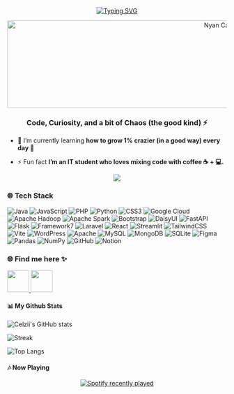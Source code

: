 <!-- ## Hi! Welcome Babe👋 -->


<div align="center">

  [![Typing SVG](https://readme-typing-svg.herokuapp.com?font=Fira+Code&size=40&pause=1000&color=9B59B6&center=true&vCenter=true&width=500&lines=Hi!+I'm+Celzi+💜)](https://git.io/typing-svg)
</div>

<p align="center">
  <img src="img/nyan cat banner.gif" alt="Nyan Cat Banner" width="1000" height="200"/>
</p>

<h3 align="center">Code, Curiosity, and a bit of Chaos (the good kind) ⚡</h3>

- 🌱 I’m currently learning **how to grow 1% crazier (in a good way) every day 🚀**

- ⚡ Fun fact **I’m an IT student who loves mixing code with coffee ☕ + 💻.**

<div align="center">
  <img src="https://visitor-badge.laobi.icu/badge?page_id=maurodesouz.maurodesouz&left_color=rebeccapurple&right_color=violet"  />
</div>

### 🌐 Tech Stack
![Java](https://img.shields.io/badge/java-%23ED8B00.svg?style=flat&logo=openjdk&logoColor=white) ![JavaScript](https://img.shields.io/badge/javascript-%23323330.svg?style=flat&logo=javascript&logoColor=%23F7DF1E) ![PHP](https://img.shields.io/badge/php-%23777BB4.svg?style=flat&logo=php&logoColor=white) ![Python](https://img.shields.io/badge/python-3670A0?style=flat&logo=python&logoColor=ffdd54) ![CSS3](https://img.shields.io/badge/css3-%231572B6.svg?style=flat&logo=css3&logoColor=white) ![Google Cloud](https://img.shields.io/badge/GoogleCloud-%234285F4.svg?style=flat&logo=google-cloud&logoColor=white) ![Apache Hadoop](https://img.shields.io/badge/Apache%20Hadoop-66CCFF?style=flat&logo=apachehadoop&logoColor=black) ![Apache Spark](https://img.shields.io/badge/Apache%20Spark-FDEE21?style=flat&logo=apachespark&logoColor=black) ![Bootstrap](https://img.shields.io/badge/bootstrap-%238511FA.svg?style=flat&logo=bootstrap&logoColor=white) ![DaisyUI](https://img.shields.io/badge/daisyui-5A0EF8?style=flat&logo=daisyui&logoColor=white) ![FastAPI](https://img.shields.io/badge/FastAPI-005571?style=flat&logo=fastapi) ![Flask](https://img.shields.io/badge/flask-%23000.svg?style=flat&logo=flask&logoColor=white) ![Framework7](https://img.shields.io/badge/framework7-%23EE350F.svg?style=flat&logo=framework7&logoColor=white) ![Laravel](https://img.shields.io/badge/laravel-%23FF2D20.svg?style=flat&logo=laravel&logoColor=white) ![React](https://img.shields.io/badge/react-%2320232a.svg?style=flat&logo=react&logoColor=%2361DAFB) ![Streamlit](https://img.shields.io/badge/Streamlit-%23FE4B4B.svg?style=flat&logo=streamlit&logoColor=white) ![TailwindCSS](https://img.shields.io/badge/tailwindcss-%2338B2AC.svg?style=flat&logo=tailwind-css&logoColor=white) ![Vite](https://img.shields.io/badge/vite-%23646CFF.svg?style=flat&logo=vite&logoColor=white) ![WordPress](https://img.shields.io/badge/WordPress-%23117AC9.svg?style=flat&logo=WordPress&logoColor=white) ![Apache](https://img.shields.io/badge/apache-%23D42029.svg?style=flat&logo=apache&logoColor=white) ![MySQL](https://img.shields.io/badge/mysql-4479A1.svg?style=flat&logo=mysql&logoColor=white) ![MongoDB](https://img.shields.io/badge/MongoDB-%234ea94b.svg?style=flat&logo=mongodb&logoColor=white) ![SQLite](https://img.shields.io/badge/sqlite-%2307405e.svg?style=flat&logo=sqlite&logoColor=white) ![Figma](https://img.shields.io/badge/figma-%23F24E1E.svg?style=flat&logo=figma&logoColor=white) ![Pandas](https://img.shields.io/badge/pandas-%23150458.svg?style=flat&logo=pandas&logoColor=white) ![NumPy](https://img.shields.io/badge/numpy-%23013243.svg?style=flat&logo=numpy&logoColor=white) ![GitHub](https://img.shields.io/badge/github-%23121011.svg?style=flat&logo=github&logoColor=white) ![Notion](https://img.shields.io/badge/Notion-%23000000.svg?style=flat&logo=notion&logoColor=white)


### 🌐 Find me here ✨
<a href="www.linkedin.com/in/celzi1008">
  <img src="https://skillicons.dev/icons?i=linkedin" width="50"/>
</a>
<a href="https://instagram.com/celziiii">
  <img src="https://skillicons.dev/icons?i=instagram" width="50"/>
</a>

#### 📊 My Github Stats
![Celzii's GitHub stats](https://github-readme-stats.vercel.app/api?username=celzii&theme=jolly)<br/>

![Streak](https://nirzak-streak-stats.vercel.app/?user=Celzii&theme=jolly&hide_border=false)<br/>

![Top Langs](https://github-readme-stats.vercel.app/api/top-langs/?username=celzii&theme=jolly)<br/>


#### 🎶 Now Playing
<div align="center">
  <a href="https://open.spotify.com/user/4pu8zt8wx2oe0ghhxxp7cnbla">
    <img src="https://spotify-recently-played-readme.vercel.app/api?user=4pu8zt8wx2oe0ghhxxp7cnbla&count=1&unique=true" alt="Spotify recently played"  />
  </a>
</div>
